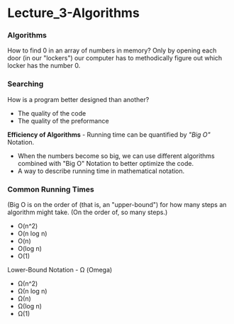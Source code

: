 # Lecture_3-Algorithms

### Algorithms

How to find 0 in an array of numbers in memory? Only by opening each door (in our "lockers") our computer has to methodically figure out which locker
has the number 0.

### Searching

How is a program better designed than another?
- The quality of the code
- The quality of the preformance

**Efficiency of Algorithms** - Running time can be quantified by _"Big O"_ Notation.
- When the numbers become so big, we can use different algorithms combined with "Big O" Notation to better optimize the code.
- A way to describe running time in mathematical notation.
### Common Running Times
(Big O is on the order of (that is, an "upper-bound") for how many steps an algorithm might take. (On the order of, so many steps.)

- O(n^2)
- O(n log n)
- O(n)
- O(log n)
- O(1)


Lower-Bound Notation - Ω (Omega)
- Ω(n^2)
- Ω(n log n)
- Ω(n)
- Ω(log n)
- Ω(1)
